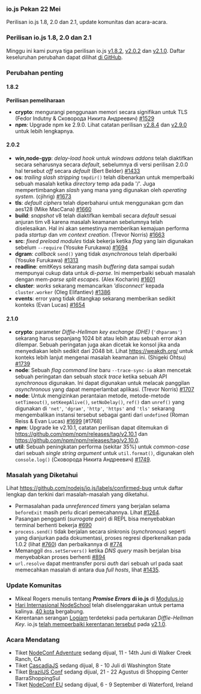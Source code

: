 ### io.js Pekan 22 Mei
Perilisan io.js 1.8, 2.0 dan 2.1, update komunitas dan acara-acara.

### Perilisan io.js 1.8, 2.0 dan 2.1
Minggu ini kami punya tiga perilisan io.js [v1.8.2](https://iojs.org/dist/v1.8.2/), [v2.0.2](https://iojs.org/dist/v2.0.2/) dan [v2.1.0](https://iojs.org/dist/v2.1.0/). Daftar keseluruhan perubahan dapat dilihat [di GitHub](https://github.com/nodejs/io.js/blob/master/CHANGELOG.md).

### Perubahan penting

#### 1.8.2

**Perilisan pemeliharaan**

* **crypto**: mengurangi penggunaan memori secara signifikan untuk TLS (Fedor Indutny & Сковорода Никита Андреевич) [#1529](https://github.com/iojs/io.js/pull/1529)
* **npm**: Upgrade npm ke 2.9.0. Lihat catatan perilisan [v2.8.4](https://github.com/npm/npm/releases/tag/v2.8.4) dan [v2.9.0](https://github.com/npm/npm/releases/tag/v2.9.0) untuk lebih lengkapnya.

#### 2.0.2

* **win,node-gyp**: *delay-load hook* untuk *windows addons* telah diaktifkan secara seharusnya secara *default*, sebelumnya di versi perilisan 2.0.0 hal tersebut *off* secara *default* (Bert Belder) [#1433](https://github.com/nodejs/io.js/pull/1433)
* **os**: *trailing slash stripping* `tmpdir()` telah dibenarkan untuk memperbaiki sebuah masalah ketika *directory* temp ada pada '/'. Juga mempertimbangkan *slash* yang mana yang digunakan oleh *operating system*. (cjihrig) [#1673](https://github.com/nodejs/io.js/pull/1673)
* **tls**: *default ciphers* telah diperbaharui untuk menggunakan gcm dan aes128 (Mike MacCana) [#1660](https://github.com/nodejs/io.js/pull/1660)
* **build**: *snapshot* v8 telah diaktifkan kembali secara *default* sesuai anjuran tim v8 karena masalah keamanan sebelumnya telah diselesaikan. Hal ini akan semestinya memberikan kemajuan performa pada *startup* dan *vm context creation*. (Trevor Norris) [#1663](https://github.com/nodejs/io.js/pull/1663)
* **src**: *fixed preload modules* tidak bekerja ketika *flag* yang lain digunakan sebelum `--require` (Yosuke Furukawa) [#1694](https://github.com/nodejs/io.js/pull/1694)
* **dgram**: *callback* `send()` yang tidak *asynchronous* telah diperbaiki (Yosuke Furukawa) [#1313](https://github.com/nodejs/io.js/pull/1313)
* **readline**: emitKeys sekarang masih *buffering* data sampai sudah mempunyai cukup data untuk di-*parse*. Ini memperbaiki sebuah masalah dengan mem-*parse* *split escapes*. (Alex Kocharin) [#1601](https://github.com/nodejs/io.js/pull/1601)
* **cluster**: *works* sekarang memancarkan *'disconnect'* kepada `cluster.worker` (Oleg Elifantiev) [#1386](https://github.com/nodejs/io.js/pull/1386)
* **events**: error yang tidak ditangkap sekarang memberikan sedikit konteks (Evan Lucas) [#1654](https://github.com/nodejs/io.js/pull/1654)

#### 2.1.0
* **crypto**: parameter *Diffie-Hellman key exchange (DHE)* (`'dhparams'`) sekarang harus sepanjang 1024 bit atau lebih atau sebuah error akan dilempar. Sebuah peringatan juga akan dicetak ke konsol jika anda menyediakan lebih sedikit dari 2048 bit. Lihat https://weakdh.org/ untuk konteks lebih lanjut mengenai masalah keamanan ini. (Shigeki Ohtsu) [#1739](https://github.com/nodejs/io.js/pull/1739)
* **node**: Sebuah *flag command line* baru `--trace-sync-io` akan mencetak sebuah peringatan dan sebuah *stack trace* ketika sebuah API *synchronous* digunakan. Ini dapat digunakan untuk melacak panggilan *asynchronous* yang dapat memperlambat aplikasi. (Trevor Norris) [#1707](https://github.com/nodejs/io.js/pull/1707)
* **node**: Untuk mengizinkan perantaian metode, metode-metode `setTimeout()`, `setKeepAlive()`, `setNoDelay()`, `ref()` dan `unref()` yang digunakan di `'net'`, `'dgram'`, `'http'`, `'https'` and `'tls'` sekarang mengembalikan instansi tersebut sebagai ganti dari `undefined` (Roman Reiss & Evan Lucas) [#1699](https://github.com/nodejs/io.js/pull/1699) [#1768]
* **npm**: Upgrade ke v2.10.1, catatan perilisan dapat ditemukan di <https://github.com/npm/npm/releases/tag/v2.10.1> dan <https://github.com/npm/npm/releases/tag/v2.10.0>.
* **util**: Sebuah peningkatan performa (sekitar 35%) untuk *common-case* dari sebuah *single string argument* untuk `util.format()`, digunakan oleh `console.log()` (Сковорода Никита Андреевич) [#1749](https://github.com/nodejs/io.js/pull/1749).

### Masalah yang Diketahui

Lihat https://github.com/nodejs/io.js/labels/confirmed-bug untuk daftar lengkap dan terkini dari masalah-masalah yang diketahui.

* Permasalahan pada *unreferenced timers* yang berjalan selama `beforeExit` masih perlu dicari pemecahannya. Lihat [#1264](https://github.com/nodejs/io.js/issues/1264).
* Pasangan pengganti (*surrogate pair*) di REPL bisa menyebabkan terminal berhenti bekerja [#690](https://github.com/nodejs/io.js/issues/690)
* `process.send()` tidak berjalan secara sinkronis (*synchronous*) seperti yang dianjurkan pada dokumentasi, proses regresi diperkenalkan pada 1.0.2 (lihat [#760](https://github.com/nodejs/io.js/issues/760)) dan perbaikannya di [#774](https://github.com/nodejs/io.js/issues/774)
* Memanggil `dns.setServers()` ketika *DNS query* masih berjalan bisa menyebabkan proses berhenti [#894](https://github.com/nodejs/io.js/issues/894)
* `url.resolve` dapat mentransfer porsi *auth* dari sebuah url pada saat memecahkan masalah di antara dua *full hosts*, lihat [#1435](https://github.com/nodejs/io.js/issues/1435).

### Update Komunitas

* Mikeal Rogers menulis tentang ***Promise Errors*** **di io.js** di [Modulus.io](http://blog.modulus.io/promise-errors-in-iojs)
* [Hari Internasional NodeSchool](http://nodeschool.io/international-day/) telah diselenggarakan untuk pertama kalinya. [40 kota](https://github.com/nodeschool/international-day/issues?q=label%3Arollcall-2015+is%3Aclosed) bergabung.
* Kerentanan serangan [Logjam](https://weakdh.org/) terdeteksi pada pertukaran *Diffie-Hellman Key*. io.js [telah memperbaiki kerentanan tersebut](https://github.com/nodejs/io.js/pull/1739) pada [v2.1.0](https://github.com/nodejs/io.js/blob/master/CHANGELOG.md#2015-05-24-version-210-rvagg).

### Acara Mendatang

* Tiket [NodeConf Adventure](http://nodeconf.com/) sedang dijual, 11 - 14th Juni di Walker Creek Ranch, CA
* Tiket [CascadiaJS](http://2015.cascadiajs.com/) sedang dijual, 8 - 10 Juli di Washington State
* Tiket [BrazilJS Conf](http://braziljs.com.br/) sedang dijual, 21 - 22 Agustus di Shopping Center BarraShoppingSul
* Tiket [NodeConf EU](http://nodeconf.eu/) sedang dijual, 6 - 9 September di Waterford, Ireland
